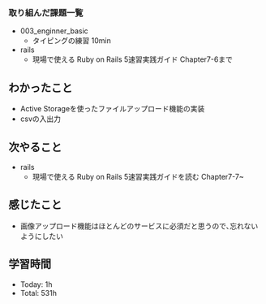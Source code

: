 ### 取り組んだ課題一覧
- 003_enginner_basic
  - タイピングの練習 10min
- rails
  - 現場で使える Ruby on Rails 5速習実践ガイド Chapter7-6まで
## わかったこと
  - Active Storageを使ったファイルアップロード機能の実装
  - csvの入出力
## 次やること
- rails
  - 現場で使える Ruby on Rails 5速習実践ガイドを読む Chapter7-7~
## 感じたこと
- 画像アップロード機能はほとんどのサービスに必須だと思うので､忘れないようにしたい
## 学習時間
- Today: 1h
- Total: 531h